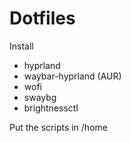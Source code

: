 # Dotfiles

Install
- hyprland
- waybar-hyprland (AUR)
- wofi
- swaybg
- brightnessctl

Put the scripts in /home
